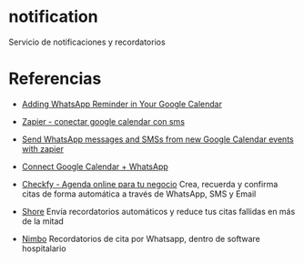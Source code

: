 # notification
Servicio de notificaciones y recordatorios

# Referencias

* [Adding WhatsApp Reminder in Your Google Calendar](https://medium.com/@ferrygunawan/adding-whatsapp-reminder-in-your-google-calendar-432266e0ac85)
* [Zapier - conectar google calendar con sms](https://zapier.com/blog/google-calendar-sms-tutorial/)
* [Send WhatsApp messages and SMSs from new Google Calendar events with zapier](https://zapier.com/apps/google-calendar/integrations/sms-masivos/222330/send-whatsapp-messages-from-new-google-calendar-events)
* [Connect Google Calendar + WhatsApp](https://onlizer.com/google_calendar/whatsapp)

* [Checkfy - Agenda online para tu negocio](https://www.checkfy.es/) Crea, recuerda y confirma citas de forma automática
a través de WhatsApp, SMS y Email
* [Shore](https://www.shore.com/es/recordatorios-automaticos/) Envía recordatorios automáticos y reduce tus citas fallidas en más de la mitad
* [Nimbo](https://www.nimbo-x.com/nueva-funcionalidad/recordatorios-de-cita-por-whatsapp) Recordatorios de cita por Whatsapp, dentro de software hospitalario
